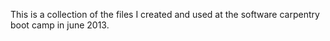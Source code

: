 This is a collection of the files I created and used at the software carpentry boot camp in june 2013. 
